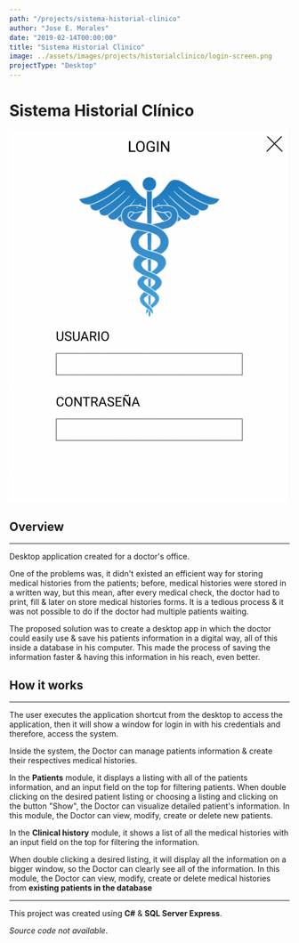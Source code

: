 ```yaml
---
path: "/projects/sistema-historial-clinico"
author: "Jose E. Morales"
date: "2019-02-14T00:00:00"
title: "Sistema Historial Clinico"
image: ../assets/images/projects/historialclinico/login-screen.png
projectType: "Desktop"
---
```

# Sistema Historial Clínico
![](../assets/images/projects/historialclinico/login-screen.png)
## Overview
---
Desktop application created for a doctor's office.

One of the problems was, it didn't existed an efficient way for storing medical histories from the patients; before, medical histories were stored in a written way, but this mean, after every medical check, the doctor had to print, fill & later on store medical histories forms. It is a tedious process & it was not possible to do if the doctor had multiple patients waiting.

The proposed solution was to create a desktop app in which the doctor could easily use & save his patients information in a digital way, all of this inside a database in his computer. This made the process of saving the information faster & having this information in his reach, even better.

## How it works
---
The user executes the application shortcut from the desktop to access the application, then it will show a window for login in with his credentials and therefore, access the system.

Inside the system, the Doctor can manage patients information & create their respectives medical histories.

In the **Patients** module, it displays a listing with all of the patients information, and an input field on the top for filtering patients.
When double clicking on the desired patient listing or choosing a listing and clicking on the button "Show", the Doctor can visualize detailed patient's information.
In this module, the Doctor can view, modify, create or delete new patients.

In the **Clinical history** module, it shows a list of all the medical histories with an input field on the top for filtering the information.

When double clicking a desired listing, it will display all the information on a bigger window, so the Doctor can clearly see all of the information.
In this module, the Doctor can view, modify, create or delete medical histories from **existing patients in the database**

---
This project was created using **C#** & **SQL Server Express**.

*Source code not available*.